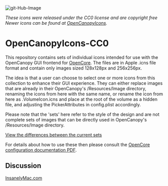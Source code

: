 <img src="https://i.ibb.co/RTxXynj/git-Hub-Image.png" alt="git-Hub-Image" border="0">

<i>These icons were released under the CC0 license and are copyright free<br>
Newer icons can be found at [OpenCanopyIcons](https://github.com/blackosx/OpenCanopyIcons).</i>

# OpenCanopyIcons-CC0
This repository contains sets of individual icons intended for use with the OpenCanopy GUI frontend for [OpenCore](https://github.com/acidanthera/OpenCorePkg).
The files are in Apple .icns file format and contain only images sized 128x128px and 256x256px.

The idea is that a user can choose to select one or more icons from this collection to enhance their GUI experience. They can either replace images that are already in their OpenCanopy's /Resources/Image directory, renaming the icons from here with the same name, or rename the icon from here as .VolumeIcon.icns and place at the root of the volume as a hidden file, and adjusting the PickerAttributes in config.plist accordingly.

Please note that the 'sets' here refer to the style of the design and are not complete sets of images that can be directly used in OpenCanopy's /Resources/Image directory. 

[View the differences between the current sets](https://i.ibb.co/zSDYSMH/Set1-Set2-Differences.jpg)

For details about how to use these then please consult the [OpenCore configuration documentation PDF](https://github.com/acidanthera/OpenCorePkg/blob/master/Docs/Configuration.pdf).

## Discussion
[InsanelyMac.com](https://www.insanelymac.com/forum/topic/344251-opencanopy-icons/)
